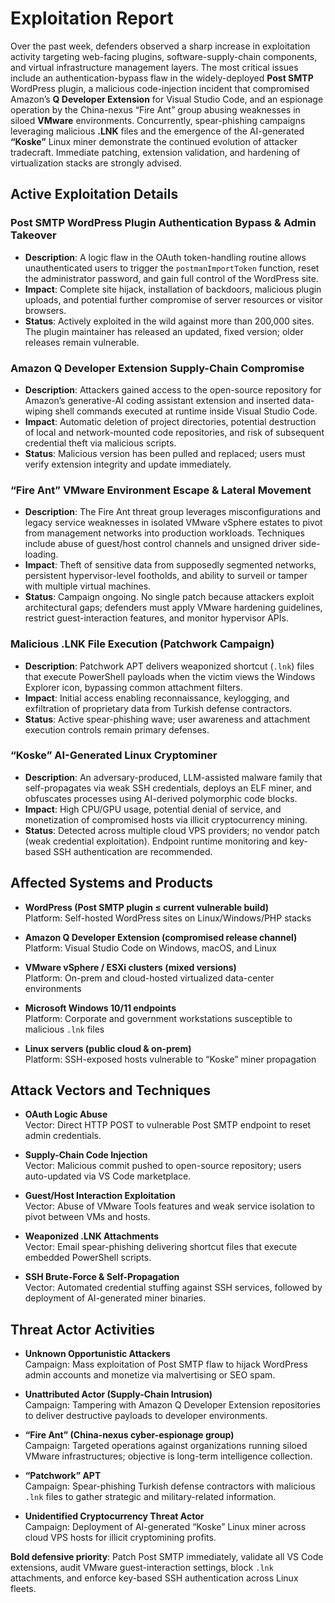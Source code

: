 # Exploitation Report

Over the past week, defenders observed a sharp increase in exploitation activity targeting web-facing plugins, software-supply-chain components, and virtual infrastructure management layers. The most critical issues include an authentication-bypass flaw in the widely-deployed **Post SMTP** WordPress plugin, a malicious code-injection incident that compromised Amazon’s **Q Developer Extension** for Visual Studio Code, and an espionage operation by the China-nexus “Fire Ant” group abusing weaknesses in siloed **VMware** environments. Concurrently, spear-phishing campaigns leveraging malicious **.LNK** files and the emergence of the AI-generated **“Koske”** Linux miner demonstrate the continued evolution of attacker tradecraft. Immediate patching, extension validation, and hardening of virtualization stacks are strongly advised.

## Active Exploitation Details

### Post SMTP WordPress Plugin Authentication Bypass & Admin Takeover  
- **Description**: A logic flaw in the OAuth token-handling routine allows unauthenticated users to trigger the `postmanImportToken` function, reset the administrator password, and gain full control of the WordPress site.  
- **Impact**: Complete site hijack, installation of backdoors, malicious plugin uploads, and potential further compromise of server resources or visitor browsers.  
- **Status**: Actively exploited in the wild against more than 200,000 sites. The plugin maintainer has released an updated, fixed version; older releases remain vulnerable.  

### Amazon Q Developer Extension Supply-Chain Compromise  
- **Description**: Attackers gained access to the open-source repository for Amazon’s generative-AI coding assistant extension and inserted data-wiping shell commands executed at runtime inside Visual Studio Code.  
- **Impact**: Automatic deletion of project directories, potential destruction of local and network-mounted code repositories, and risk of subsequent credential theft via malicious scripts.  
- **Status**: Malicious version has been pulled and replaced; users must verify extension integrity and update immediately.  

### “Fire Ant” VMware Environment Escape & Lateral Movement  
- **Description**: The Fire Ant threat group leverages misconfigurations and legacy service weaknesses in isolated VMware vSphere estates to pivot from management networks into production workloads. Techniques include abuse of guest/host control channels and unsigned driver side-loading.  
- **Impact**: Theft of sensitive data from supposedly segmented networks, persistent hypervisor-level footholds, and ability to surveil or tamper with multiple virtual machines.  
- **Status**: Campaign ongoing. No single patch because attackers exploit architectural gaps; defenders must apply VMware hardening guidelines, restrict guest-interaction features, and monitor hypervisor APIs.  

### Malicious .LNK File Execution (Patchwork Campaign)  
- **Description**: Patchwork APT delivers weaponized shortcut (`.lnk`) files that execute PowerShell payloads when the victim views the Windows Explorer icon, bypassing common attachment filters.  
- **Impact**: Initial access enabling reconnaissance, keylogging, and exfiltration of proprietary data from Turkish defense contractors.  
- **Status**: Active spear-phishing wave; user awareness and attachment execution controls remain primary defenses.  

### “Koske” AI-Generated Linux Cryptominer  
- **Description**: An adversary-produced, LLM-assisted malware family that self-propagates via weak SSH credentials, deploys an ELF miner, and obfuscates processes using AI-derived polymorphic code blocks.  
- **Impact**: High CPU/GPU usage, potential denial of service, and monetization of compromised hosts via illicit cryptocurrency mining.  
- **Status**: Detected across multiple cloud VPS providers; no vendor patch (weak credential exploitation). Endpoint runtime monitoring and key-based SSH authentication are recommended.  

## Affected Systems and Products

- **WordPress (Post SMTP plugin ≤ current vulnerable build)**  
  Platform: Self-hosted WordPress sites on Linux/Windows/PHP stacks  

- **Amazon Q Developer Extension (compromised release channel)**  
  Platform: Visual Studio Code on Windows, macOS, and Linux  

- **VMware vSphere / ESXi clusters (mixed versions)**  
  Platform: On-prem and cloud-hosted virtualized data-center environments  

- **Microsoft Windows 10/11 endpoints**  
  Platform: Corporate and government workstations susceptible to malicious `.lnk` files  

- **Linux servers (public cloud & on-prem)**  
  Platform: SSH-exposed hosts vulnerable to “Koske” miner propagation  

## Attack Vectors and Techniques

- **OAuth Logic Abuse**  
  Vector: Direct HTTP POST to vulnerable Post SMTP endpoint to reset admin credentials.  

- **Supply-Chain Code Injection**  
  Vector: Malicious commit pushed to open-source repository; users auto-updated via VS Code marketplace.  

- **Guest/Host Interaction Exploitation**  
  Vector: Abuse of VMware Tools features and weak service isolation to pivot between VMs and hosts.  

- **Weaponized .LNK Attachments**  
  Vector: Email spear-phishing delivering shortcut files that execute embedded PowerShell scripts.  

- **SSH Brute-Force & Self-Propagation**  
  Vector: Automated credential stuffing against SSH services, followed by deployment of AI-generated miner binaries.  

## Threat Actor Activities

- **Unknown Opportunistic Attackers**  
  Campaign: Mass exploitation of Post SMTP flaw to hijack WordPress admin accounts and monetize via malvertising or SEO spam.  

- **Unattributed Actor (Supply-Chain Intrusion)**  
  Campaign: Tampering with Amazon Q Developer Extension repositories to deliver destructive payloads to developer environments.  

- **“Fire Ant” (China-nexus cyber-espionage group)**  
  Campaign: Targeted operations against organizations running siloed VMware infrastructures; objective is long-term intelligence collection.  

- **“Patchwork” APT**  
  Campaign: Spear-phishing Turkish defense contractors with malicious `.lnk` files to gather strategic and military-related information.  

- **Unidentified Cryptocurrency Threat Actor**  
  Campaign: Deployment of AI-generated “Koske” Linux miner across cloud VPS hosts for illicit cryptomining profits.  

**Bold defensive priority**: Patch Post SMTP immediately, validate all VS Code extensions, audit VMware guest-interaction settings, block `.lnk` attachments, and enforce key-based SSH authentication across Linux fleets.